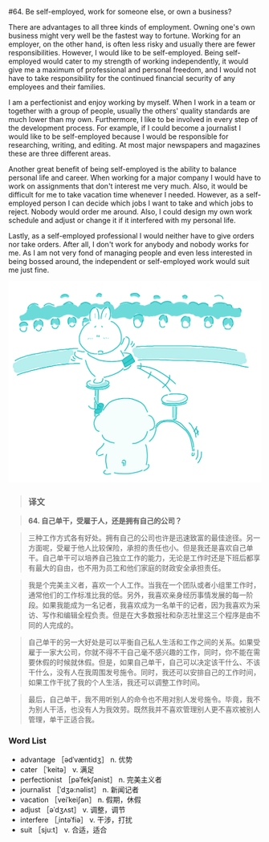 #64. Be self-employed, work for someone else, or own a business?

There are advantages to all three kinds of employment. Owning one's own business might very well be the fastest way to fortune. Working for an employer, on the other hand, is often less risky and usually there are fewer responsibilities. However, I would like to be self-employed. Being self-employed would cater to my strength of working independently, it would give me a maximum of professional and personal freedom, and I would not have to take responsibility for the continued financial security of any employees and their families.

I am a perfectionist and enjoy working by myself. When I work in a team or together with a group of people, usually the others' quality standards are much lower than my own. Furthermore, I like to be involved in every step of the development process. For example, if I could become a journalist I would like to be self-employed because I would be responsible for researching, writing, and editing. At most major newspapers and magazines these are three different areas.

Another great benefit of being self-employed is the ability to balance personal life and career. When working for a major company I would have to work on assignments that don't interest me very much. Also, it would be difficult for me to take vacation time whenever I needed. However, as a self-employed person I can decide which jobs I want to take and which jobs to reject. Nobody would order me around. Also, I could design my own work schedule and adjust or change it if it interfered with my personal life.

Lastly, as a self-employed professional I would neither have to give orders nor take orders. After all, I don't work for anybody and nobody works for me. As I am not very fond of managing people and even less interested in being bossed around, the independent or self-employed work would suit me just fine.

![](images/TOEFL-iBT-High-Score-Essays-064.jpg)

> ### 译文

> **64. 自己单干，受雇于人，还是拥有自己的公司？**

> 三种工作方式各有好处。拥有自己的公司也许是迅速致富的最佳途径。另一方面呢，受雇于他人比较保险，承担的责任也小。但是我还是喜欢自己单干。自己单干可以培养自己独立工作的能力，无论是工作时还是下班后都享有最大的自由，也不用为员工和他们家庭的财政安全承担责任。

> 我是个完美主义者，喜欢一个人工作。当我在一个团队或者小组里工作时，通常他们的工作标准比我的低。另外，我喜欢亲身经历事情发展的每一阶段。如果我能成为一名记者，我喜欢成为一名单干的记者，因为我喜欢为采访、写作和编辑全程负责。但是在大多数报社和杂志社里这三个程序是由不同的人完成的。

> 自己单干的另一大好处是可以平衡自己私人生活和工作之间的关系。如果受雇于一家大公司，你就不得不干自己毫不感兴趣的工作，同时，你不能在需要休假的时候就休假。但是，如果自己单干，自己可以决定该干什么、不该干什么，没有人在我周围发号施令。同时，我还可以安排自己的工作时间，如果工作干扰了我的个人生活，我还可以调整工作时间。

> 最后，自己单干，我不用听别人的命令也不用对别人发号施令。毕竟，我不为别人干活，也没有人为我效劳。既然我并不喜欢管理别人更不喜欢被别人管理，单干正适合我。

### Word List

 * advantage ［ədˈvæntidʒ］ n. 优势
 * cater ［ˈkeitə］ v. 满足
 * perfectionist ［pəˈfekʃənist］ n. 完美主义者
 * journalist ［ˈdʒə:nəlist］ n. 新闻记者
 * vacation ［veiˈkeiʃən］ n. 假期，休假
 * adjust ［əˈdʒʌst］ v. 调整，调节
 * interfere ［ˌintəˈfiə］ v. 干涉，打扰
 * suit ［sju:t］ v. 合适，适合
